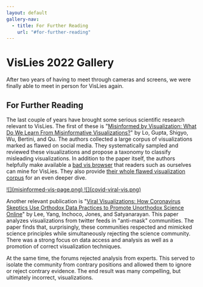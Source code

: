 ```yaml
---
layout: default
gallery-nav:
  - title: For Further Reading
    url: "#for-further-reading"
---
```


# VisLies 2022 Gallery

After two years of having to meet through cameras and screens, we were
finally able to meet in person for VisLies again.

## For Further Reading

The last couple of years have brought some serious scientific research
relevant to VisLies. The first of these is "[Misinformed by Visualization:
What Do We Learn From Misinformative Visualizations?]" by Lo, Gupta,
Shigyo, Wu, Bertini, and Qu. The authors collected a large corpus of
visualizations marked as flawed on social media. They systematically
sampled and reviewed these visualizations and propose a taxonomy to
classify misleading visualizations. In addition to the paper itself, the
authors helpfully make available a [bad vis browser] that readers such as
ourselves can mine for VisLies. They also provide [their whole flawed
visualization corpus] for an even deeper dive.

<a href="https://leoyuholo.com/bad-vis-browser/" class="image-full">
![](misinformed-vis-page.png)
</a>

[Misinformed by Visualization: What Do We Learn From Misinformative Visualizations?]: https://dx.doi.org/10.1111/cgf.14559
[bad vis browser]: https://leoyuholo.com/bad-vis-browser/ 
[their whole flawed visualization corpus]: https://osf.io/wghxd/ 

<a href="https://dx.doi.org/10.1145/3411764.3445211" class="image-right">
![](covid-viral-vis.png)
</a>

Another relevant publication is "[Viral Visualizations: How Coronavirus
Skeptics Use Orthodox Data Practices to Promote Unorthodox Science Online]"
by Lee, Yang, Inchoco, Jones, and Satyanarayan. This paper analyzes
visualizations from twitter feeds in "anti-mask" communities. The paper
finds that, surprisingly, these communities respected and mimicked science
principles while simultaneously rejecting the science community. There was
a strong focus on data access and analysis as well as a promotion of
correct visualization techniques.

At the same time, the forums rejected analysis from experts. This served to
isolate the community from contrary positions and allowed them to ignore or
reject contrary evidence. The end result was many compelling, but
ultimately incorrect, visualizations.

[Viral Visualizations: How Coronavirus Skeptics Use Orthodox Data Practices to Promote Unorthodox Science Online]: https://dx.doi.org/10.1145/3411764.3445211
